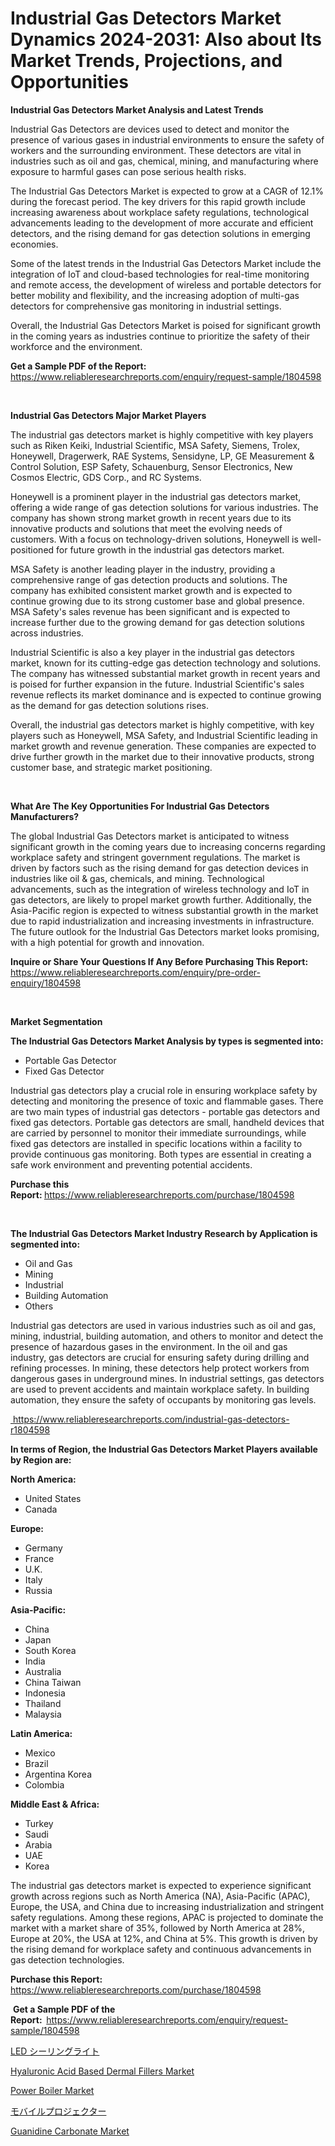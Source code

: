 <p><h1>Industrial Gas Detectors Market Dynamics 2024-2031: Also about Its Market Trends, Projections, and Opportunities</h1></p><p><strong>Industrial Gas Detectors Market Analysis and Latest Trends</strong></p>
<p><p>Industrial Gas Detectors are devices used to detect and monitor the presence of various gases in industrial environments to ensure the safety of workers and the surrounding environment. These detectors are vital in industries such as oil and gas, chemical, mining, and manufacturing where exposure to harmful gases can pose serious health risks.</p><p>The Industrial Gas Detectors Market is expected to grow at a CAGR of 12.1% during the forecast period. The key drivers for this rapid growth include increasing awareness about workplace safety regulations, technological advancements leading to the development of more accurate and efficient detectors, and the rising demand for gas detection solutions in emerging economies.</p><p>Some of the latest trends in the Industrial Gas Detectors Market include the integration of IoT and cloud-based technologies for real-time monitoring and remote access, the development of wireless and portable detectors for better mobility and flexibility, and the increasing adoption of multi-gas detectors for comprehensive gas monitoring in industrial settings.</p><p>Overall, the Industrial Gas Detectors Market is poised for significant growth in the coming years as industries continue to prioritize the safety of their workforce and the environment.</p></p>
<p><strong>Get a Sample PDF of the Report:&nbsp;</strong> <a href="https://www.reliableresearchreports.com/enquiry/request-sample/1804598">https://www.reliableresearchreports.com/enquiry/request-sample/1804598</a></p>
<p>&nbsp;</p>
<p><strong>Industrial Gas Detectors Major Market Players</strong></p>
<p><p>The industrial gas detectors market is highly competitive with key players such as Riken Keiki, Industrial Scientific, MSA Safety, Siemens, Trolex, Honeywell, Dragerwerk, RAE Systems, Sensidyne, LP, GE Measurement & Control Solution, ESP Safety, Schauenburg, Sensor Electronics, New Cosmos Electric, GDS Corp., and RC Systems.</p><p>Honeywell is a prominent player in the industrial gas detectors market, offering a wide range of gas detection solutions for various industries. The company has shown strong market growth in recent years due to its innovative products and solutions that meet the evolving needs of customers. With a focus on technology-driven solutions, Honeywell is well-positioned for future growth in the industrial gas detectors market.</p><p>MSA Safety is another leading player in the industry, providing a comprehensive range of gas detection products and solutions. The company has exhibited consistent market growth and is expected to continue growing due to its strong customer base and global presence. MSA Safety's sales revenue has been significant and is expected to increase further due to the growing demand for gas detection solutions across industries.</p><p>Industrial Scientific is also a key player in the industrial gas detectors market, known for its cutting-edge gas detection technology and solutions. The company has witnessed substantial market growth in recent years and is poised for further expansion in the future. Industrial Scientific's sales revenue reflects its market dominance and is expected to continue growing as the demand for gas detection solutions rises.</p><p>Overall, the industrial gas detectors market is highly competitive, with key players such as Honeywell, MSA Safety, and Industrial Scientific leading in market growth and revenue generation. These companies are expected to drive further growth in the market due to their innovative products, strong customer base, and strategic market positioning.</p></p>
<p>&nbsp;</p>
<p><strong>What Are The Key Opportunities For Industrial Gas Detectors Manufacturers?</strong></p>
<p><p>The global Industrial Gas Detectors market is anticipated to witness significant growth in the coming years due to increasing concerns regarding workplace safety and stringent government regulations. The market is driven by factors such as the rising demand for gas detection devices in industries like oil & gas, chemicals, and mining. Technological advancements, such as the integration of wireless technology and IoT in gas detectors, are likely to propel market growth further. Additionally, the Asia-Pacific region is expected to witness substantial growth in the market due to rapid industrialization and increasing investments in infrastructure. The future outlook for the Industrial Gas Detectors market looks promising, with a high potential for growth and innovation.</p></p>
<p><strong>Inquire or Share Your Questions If Any Before Purchasing This Report:</strong> <a href="https://www.reliableresearchreports.com/enquiry/pre-order-enquiry/1804598">https://www.reliableresearchreports.com/enquiry/pre-order-enquiry/1804598</a></p>
<p>&nbsp;</p>
<p><strong>Market Segmentation</strong></p>
<p><strong>The Industrial Gas Detectors Market Analysis by types is segmented into:</strong></p>
<p><ul><li>Portable Gas Detector</li><li>Fixed Gas Detector</li></ul></p>
<p><p>Industrial gas detectors play a crucial role in ensuring workplace safety by detecting and monitoring the presence of toxic and flammable gases. There are two main types of industrial gas detectors - portable gas detectors and fixed gas detectors. Portable gas detectors are small, handheld devices that are carried by personnel to monitor their immediate surroundings, while fixed gas detectors are installed in specific locations within a facility to provide continuous gas monitoring. Both types are essential in creating a safe work environment and preventing potential accidents.</p></p>
<p><strong>Purchase this Report:&nbsp;</strong><a href="https://www.reliableresearchreports.com/purchase/1804598">https://www.reliableresearchreports.com/purchase/1804598</a></p>
<p>&nbsp;</p>
<p><strong>The Industrial Gas Detectors Market Industry Research by Application is segmented into:</strong></p>
<p><ul><li>Oil and Gas</li><li>Mining</li><li>Industrial</li><li>Building Automation</li><li>Others</li></ul></p>
<p><p>Industrial gas detectors are used in various industries such as oil and gas, mining, industrial, building automation, and others to monitor and detect the presence of hazardous gases in the environment. In the oil and gas industry, gas detectors are crucial for ensuring safety during drilling and refining processes. In mining, these detectors help protect workers from dangerous gases in underground mines. In industrial settings, gas detectors are used to prevent accidents and maintain workplace safety. In building automation, they ensure the safety of occupants by monitoring gas levels.</p></p>
<p><a href="https://www.reliableresearchreports.com/industrial-gas-detectors-r1804598">&nbsp;https://www.reliableresearchreports.com/industrial-gas-detectors-r1804598</a></p>
<p><strong>In terms of Region, the Industrial Gas Detectors Market Players available by Region are:</strong></p>
<p>
    <p> <strong> North America: </strong>
        <ul>
            <li>United States</li>
            <li>Canada</li>
        </ul>
        </p> 
    <p> <strong> Europe: </strong>
        <ul>
            <li>Germany</li>
            <li>France</li>
            <li>U.K.</li>
            <li>Italy</li>
            <li>Russia</li>
        </ul>
        </p> 
    <p> <strong> Asia-Pacific: </strong>
        <ul>
            <li>China</li>
            <li>Japan</li>
            <li>South Korea</li>
            <li>India</li>
            <li>Australia</li>
            <li>China Taiwan</li>
            <li>Indonesia</li>
            <li>Thailand</li>
            <li>Malaysia</li>
        </ul>
        </p> 
    <p> <strong> Latin America: </strong>
        <ul>
            <li>Mexico</li>
            <li>Brazil</li>
            <li>Argentina Korea</li>
            <li>Colombia</li>
        </ul>
        </p> 
    <p> <strong> Middle East & Africa: </strong>
        <ul>
            <li>Turkey</li>
            <li>Saudi</li>
            <li>Arabia</li>
            <li>UAE</li>
            <li>Korea</li>
        </ul>
    </p>
    </p>
<p><p>The industrial gas detectors market is expected to experience significant growth across regions such as North America (NA), Asia-Pacific (APAC), Europe, the USA, and China due to increasing industrialization and stringent safety regulations. Among these regions, APAC is projected to dominate the market with a market share of 35%, followed by North America at 28%, Europe at 20%, the USA at 12%, and China at 5%. This growth is driven by the rising demand for workplace safety and continuous advancements in gas detection technologies.</p></p>
<p><strong>Purchase this Report: </strong><a href="https://www.reliableresearchreports.com/purchase/1804598">https://www.reliableresearchreports.com/purchase/1804598</a></p>
<p>&nbsp;<strong>Get a Sample PDF of the Report:&nbsp;&nbsp;</strong><a href="https://www.reliableresearchreports.com/enquiry/request-sample/1804598">https://www.reliableresearchreports.com/enquiry/request-sample/1804598</a></p>
<p><strong></strong></p>
<p><p><a href="https://github.com/nxboeu02965442/Market-Research-Report-List-1/blob/main/111005731933.md">LED シーリングライト</a></p><p><a href="https://www.linkedin.com/pulse/hyaluronic-acid-based-dermal-fillers-market-provides-detailed-lepaf?trackingId=eFdY5c%2BIBm%2BSPN8sQAhGcA%3D%3D">Hyaluronic Acid Based Dermal Fillers Market</a></p><p><a href="https://github.com/jaidynmorantestelletmjzya/Market-Research-Report-List-2/blob/main/power-boiler-market.md">Power Boiler Market</a></p><p><a href="https://github.com/moulafa/Market-Research-Report-List-1/blob/main/480046831934.md">モバイルプロジェクター</a></p><p><a href="https://www.linkedin.com/pulse/guanidine-carbonate-market-challenges-opportunities-growth-drivers-4e54f?trackingId=eKbBvWQDaMBDdf%2F7eMLZ5A%3D%3D">Guanidine Carbonate Market</a></p></p>